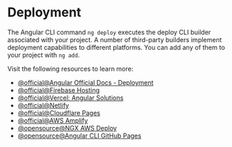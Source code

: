 # Deployment

The Angular CLI command `ng deploy` executes the deploy CLI builder associated with your project. A number of third-party builders implement deployment capabilities to different platforms. You can add any of them to your project with `ng add`.

Visit the following resources to learn more:

- [@official@Angular Official Docs - Deployment](https://angular.dev/tools/cli/deployment)
- [@official@Firebase Hosting](https://firebase.google.com/docs/hosting)
- [@official@Vercel: Angular Solutions](https://vercel.com/solutions/angular)
- [@official@Netlify](https://docs.netlify.com/frameworks/angular/)
- [@official@Cloudflare Pages](https://developers.cloudflare.com/pages/framework-guides/deploy-an-angular-site/#create-a-new-project-using-the-create-cloudflare-cli-c3)
- [@official@AWS Amplify](https://docs.amplify.aws/angular/)
- [@opensource@NGX AWS Deploy](https://github.com/Jefiozie/ngx-aws-deploy)
- [@opensource@Angular CLI GitHub Pages](https://github.com/angular-schule/angular-cli-ghpages)